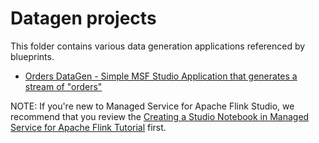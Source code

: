 # Datagen projects

This folder contains various data generation applications referenced by blueprints.

- [Orders DataGen - Simple MSF Studio Application that generates a stream of "orders"](orders-datagen/README.md)

NOTE: If you're new to Managed Service for Apache Flink Studio, we recommend that you review the [Creating a Studio Notebook in Managed Service for Apache Flink Tutorial](https://docs.aws.amazon.com/kinesisanalytics/latest/java/example-notebook.html) first.
